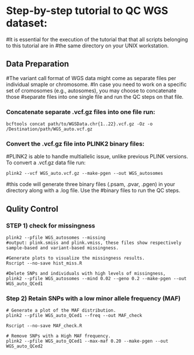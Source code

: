 # Step-by-step tutorial to QC WGS dataset:
#It is essential for the execution of the tutorial that that all scripts belonging to this tutorial are in 
#the same directory on your UNIX workstation.

## Data Preparation
#The variant call format of WGS data might come as separate files per individual smaple or chromosome. 
#In case you need to work on a specific set of cromosomes (e.g., autosomes), you may choose to concatenate those
#separate files into one single file and run the QC steps on that file.

### Concatenate separate .vcf.gz files into one file run:
```{bash}
bcftools concat path/to/WGSData.chr{1..22}.vcf.gz -Oz -o /Destination/path/WGS_auto.vcf.gz
```

### Convert the .vcf.gz file into PLINK2 binary files:
#PLINK2 is able to handle multiallelic issue, unlike previous PLINK versions. To convert a .vcf.gz data file run:
```{bash}
plink2 --vcf WGS_auto.vcf.gz --make-pgen --out WGS_autosomes
```
#this code will generate three binary files (.psam, .pvar, .pgen) in your directory along with a .log file. Use the 
#binary files to run the QC steps.

## Qulity Control

### STEP 1) check for missingness
```{bash}
plink2 --pfile WGS_autosomes --missing
#output: plink.smiss and plink.vmiss, these files show respectively sample-based and variant-based missingness.

#Generate plots to visualize the missingness results.
Rscript --no-save hist_miss.R

#Delete SNPs and individuals with high levels of missingness,
plink2 --pfile WGS_autosomes --mind 0.02 --geno 0.2 --make-pgen --out WGS_auto_QCed1
```
### Step 2) Retain SNPs with a low minor allele frequency (MAF)
```{r}
# Generate a plot of the MAF distribution.
plink2 --pfile WGS_auto_QCed1 --freq --out MAF_check

Rscript --no-save MAF_check.R

# Remove SNPs with a High MAF frequency.
plink2 --pfile WGS_auto_QCed1 --max-maf 0.20 --make-pgen --out WGS_auto_QCed2
```
















